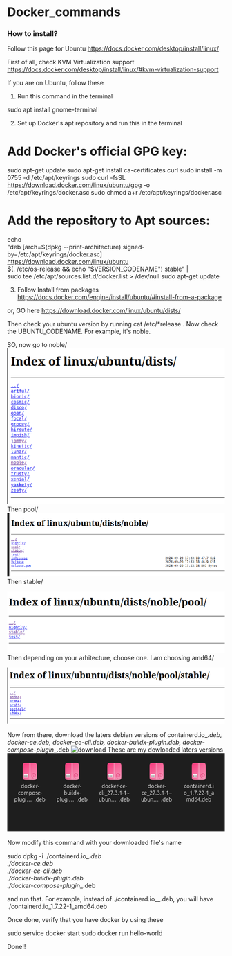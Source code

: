 # Docker_commands

### How to install?

Follow this page   for Ubuntu https://docs.docker.com/desktop/install/linux/


First of all, check KVM Virtualization support https://docs.docker.com/desktop/install/linux/#kvm-virtualization-support

If you  are on Ubuntu, follow these
1. Run this command in the terminal

sudo apt install gnome-terminal


2. Set up Docker's apt repository and run this in the terminal

# Add Docker's official GPG key:
sudo apt-get update
sudo apt-get install ca-certificates curl
sudo install -m 0755 -d /etc/apt/keyrings
sudo curl -fsSL https://download.docker.com/linux/ubuntu/gpg -o /etc/apt/keyrings/docker.asc
sudo chmod a+r /etc/apt/keyrings/docker.asc

# Add the repository to Apt sources:
echo \
  "deb [arch=$(dpkg --print-architecture) signed-by=/etc/apt/keyrings/docker.asc] https://download.docker.com/linux/ubuntu \
  $(. /etc/os-release && echo "$VERSION_CODENAME") stable" | \
  sudo tee /etc/apt/sources.list.d/docker.list > /dev/null
sudo apt-get update


3. Follow Install from packages https://docs.docker.com/engine/install/ubuntu/#install-from-a-package

or, 
GO here https://download.docker.com/linux/ubuntu/dists/

Then check your ubuntu version by running cat /etc/*release . Now check the UBUNTU_CODENAME. For example, it's noble.

SO, now go to noble/
![Dist image](images/image.png)
Then pool/
![pool/](images/image-1.png)
Then stable/

![stable/](images/image-2.png)
Then depending on  your arhitecture, choose one. I am choosing amd64/

![amd64/](images/image-3.png)

Now from there, download the laters debian versions of  containerd.io_<version>_<arch>.deb, docker-ce_<version>_<arch>.deb, docker-ce-cli_<version>_<arch>.deb, docker-buildx-plugin_<version>_<arch>.deb, docker-compose-plugin_<version>_<arch>.deb
![download](imaegs/image-4.png)
These are  my  dowloaded laters versions
![downloaded](images/image-5.png)

Now modify this command with your downloaded file's name

sudo dpkg -i ./containerd.io_<version>_<arch>.deb \
  ./docker-ce_<version>_<arch>.deb \
  ./docker-ce-cli_<version>_<arch>.deb \
  ./docker-buildx-plugin_<version>_<arch>.deb \
  ./docker-compose-plugin_<version>_<arch>.deb

 and run that. For example, instead of ./containerd.io_<version>_<arch>.deb, you will have ./containerd.io_1.7.22-1_amd64.deb

Once done, verify that you have docker by using these

sudo service docker start
sudo docker run hello-world

Done!!
